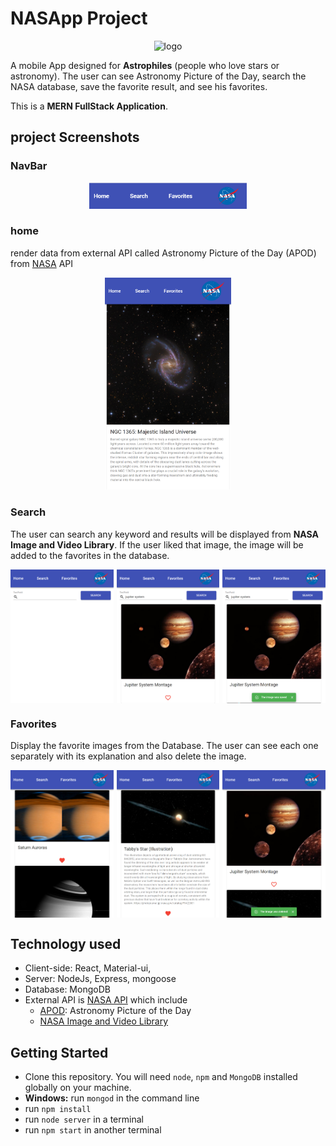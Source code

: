 # NASApp Project
<div style="text-align:center;">
<img src="https://www.nasa.gov/sites/default/files/thumbnails/image/nasa-logo-web-rgb.png" alt="logo" width="50%" />
</div>

A mobile App designed for **Astrophiles** (people who love stars or astronomy). The user can see Astronomy Picture of the Day, search the NASA database, save the favorite result, and see his favorites.

This is a **MERN FullStack Application**.

## project Screenshots
### NavBar 
<div style="text-align: center;">
<img src="./navbar.PNG" width="50%"/>
</div>

### home

render data from external API called Astronomy Picture of the Day (APOD) from [NASA](https://api.nasa.gov/) API

<div style="text-align: center;">
<img src="./home.png" width="40%"/>
</div>

### Search

The user can search any keyword and results will be displayed from **NASA Image and Video Library**. If the user liked that image, the image will be added to the favorites in the database. 

<div style="display: grid; grid-template-columns: repeat(3, 1fr); grid-gap:0.5vw;">
<img src="./search.png" />
<img src="./search2.png" />
<img src="./save.png"/>
</div>

### Favorites

Display the favorite images from the Database. The user can see each one separately with its explanation and also delete the image.

<div style="display: grid; grid-template-columns: repeat(3, 1fr); grid-gap:0.5vw;">
<img src="./favorites.png" />
<img src="./favoriteId.png" />
<img src="./delete.png"/>
</div>

## Technology used

- Client-side: React, Material-ui, 
- Server: NodeJs, Express, mongoose
- Database: MongoDB
- External API is [NASA API](https://api.nasa.gov/) which include
    - [APOD](https://apod.nasa.gov/apod/astropix.html): Astronomy Picture of the Day
    - [NASA Image and Video Library](images.nasa.gov)

## Getting Started

- Clone this repository. You will need `node`, `npm` and `MongoDB` installed globally on your machine.
- **Windows:** run `mongod` in the command line 
- run `npm install`
- run `node server` in a terminal
- run `npm start` in another terminal 




